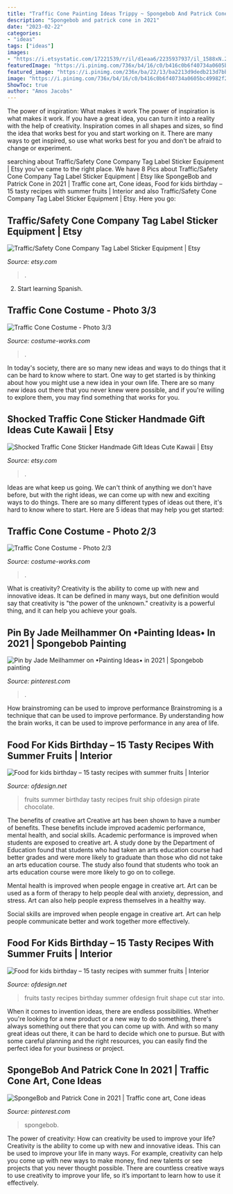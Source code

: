 ```yaml
---
title: "Traffic Cone Painting Ideas Trippy ~ Spongebob And Patrick Cone In 2021"
description: "Spongebob and patrick cone in 2021"
date: "2023-02-22"
categories:
- "ideas"
tags: ["ideas"]
images:
- "https://i.etsystatic.com/17221539/r/il/d1eaa6/2235937937/il_1588xN.2235937937_ndt1.jpg"
featuredImage: "https://i.pinimg.com/736x/b4/16/c0/b416c0b6f40734a0605bc49982f2335d.jpg"
featured_image: "https://i.pinimg.com/236x/ba/22/13/ba2213d9dedb213d7bb1278cd12d4bf9.jpg?nii=t"
image: "https://i.pinimg.com/736x/b4/16/c0/b416c0b6f40734a0605bc49982f2335d.jpg"
ShowToc: true
author: "Amos Jacobs"
---
```



The power of inspiration: What makes it work
The power of inspiration is what makes it work. If you have a great idea, you can turn it into a reality with the help of creativity. Inspiration comes in all shapes and sizes, so find the idea that works best for you and start working on it. There are many ways to get inspired, so use what works best for you and don't be afraid to change or experiment.

	

		
searching about Traffic/Safety Cone Company Tag Label Sticker Equipment | Etsy you've came to the right place. We have 8 Pics about Traffic/Safety Cone Company Tag Label Sticker Equipment | Etsy like SpongeBob and Patrick Cone in 2021 | Traffic cone art, Cone ideas, Food for kids birthday – 15 tasty recipes with summer fruits | Interior and also Traffic/Safety Cone Company Tag Label Sticker Equipment | Etsy. Here you go:
		
    
## Traffic/Safety Cone Company Tag Label Sticker Equipment | Etsy

<img loading=lazy src="https://i.etsystatic.com/17221539/r/il/d1eaa6/2235937937/il_1588xN.2235937937_ndt1.jpg" onerror="this.onerror=null;this.src='https://tse4.mm.bing.net/th?id=OIP.qqS-aWEW69u7dWkigkk1UwHaJ3&amp;pid=15.1';" alt="Traffic/Safety Cone Company Tag Label Sticker Equipment | Etsy">

_Source: etsy.com_

>. 

	

2) Start learning Spanish.

    
## Traffic Cone Costume - Photo 3/3

<img loading=lazy src="https://photos.costume-works.com/full/traffic_cone2.jpg" onerror="this.onerror=null;this.src='https://tse3.mm.bing.net/th?id=OIP.vfpqkLS2yruDJoPazEHvPgHaJ3&amp;pid=15.1';" alt="Traffic Cone Costume - Photo 3/3">

_Source: costume-works.com_

>. 

	

In today's society, there are so many new ideas and ways to do things that it can be hard to know where to start. One way to get started is by thinking about how you might use a new idea in your own life. There are so many new ideas out there that you never knew were possible, and if you're willing to explore them, you may find something that works for you.

    
## Shocked Traffic Cone Sticker Handmade Gift Ideas Cute Kawaii | Etsy

<img loading=lazy src="https://i.etsystatic.com/9920993/r/il/142107/867139202/il_fullxfull.867139202_lzqu.jpg" onerror="this.onerror=null;this.src='https://tse1.mm.bing.net/th?id=OIP.KpA430FaIt5BEP7qdO-JQAHaFz&amp;pid=15.1';" alt="Shocked Traffic Cone Sticker Handmade Gift Ideas Cute Kawaii | Etsy">

_Source: etsy.com_

>. 

	

Ideas are what keep us going. We can't think of anything we don't have before, but with the right ideas, we can come up with new and exciting ways to do things. There are so many different types of ideas out there, it's hard to know where to start. Here are 5 ideas that may help you get started: 

    
## Traffic Cone Costume - Photo 2/3

<img loading=lazy src="https://photos.costume-works.com/full/traffic_cone1.jpg" onerror="this.onerror=null;this.src='https://tse4.mm.bing.net/th?id=OIP.RAf8RpkR07JxSYkTdquNxgHaIG&amp;pid=15.1';" alt="Traffic Cone Costume - Photo 2/3">

_Source: costume-works.com_

>. 

	

What is creativity?
Creativity is the ability to come up with new and innovative ideas. It can be defined in many ways, but one definition would say that creativity is "the power of the unknown." creativity is a powerful thing, and it can help you achieve your goals.

    
## Pin By Jade Meilhammer On •Painting Ideas• In 2021 | Spongebob Painting

<img loading=lazy src="https://i.pinimg.com/736x/b4/16/c0/b416c0b6f40734a0605bc49982f2335d.jpg" onerror="this.onerror=null;this.src='https://tse3.mm.bing.net/th?id=OIP.60NXrwIrv65lcMpGEbKRSgHaHa&amp;pid=15.1';" alt="Pin by Jade Meilhammer on •Painting Ideas• in 2021 | Spongebob painting">

_Source: pinterest.com_

>. 

	

How brainstroming can be used to improve performance
Brainstroming is a technique that can be used to improve performance. By understanding how the brain works, it can be used to improve performance in any area of life.

    
## Food For Kids Birthday – 15 Tasty Recipes With Summer Fruits | Interior

<img loading=lazy src="https://www.ofdesign.net/wp-content/uploads/images/food-for-kids-birthday-15-tasty-recipes-with-summer-fruits-7-438534507.jpg" onerror="this.onerror=null;this.src='https://tse3.mm.bing.net/th?id=OIP.yuToRRLSuFUU49WygRPoYQHaJU&amp;pid=15.1';" alt="Food for kids birthday – 15 tasty recipes with summer fruits | Interior">

_Source: ofdesign.net_

>fruits summer birthday tasty recipes fruit ship ofdesign pirate chocolate. 

	

The benefits of creative art
Creative art has been shown to have a number of benefits. These benefits include improved academic performance, mental health, and social skills.
Academic performance is improved when students are exposed to creative art. A study done by the Department of Education found that students who had taken an arts education course had better grades and were more likely to graduate than those who did not take an arts education course. The study also found that students who took an arts education course were more likely to go on to college.

Mental health is improved when people engage in creative art. Art can be used as a form of therapy to help people deal with anxiety, depression, and stress. Art can also help people express themselves in a healthy way.

Social skills are improved when people engage in creative art. Art can help people communicate better and work together more effectively.

    
## Food For Kids Birthday – 15 Tasty Recipes With Summer Fruits | Interior

<img loading=lazy src="https://www.ofdesign.net/wp-content/uploads/images/food-for-kids-birthday-15-tasty-recipes-with-summer-fruits-11-438534507.jpg" onerror="this.onerror=null;this.src='https://tse1.mm.bing.net/th?id=OIP.TE8B5cahaqfBr05ND1nUrAHaFd&amp;pid=15.1';" alt="Food for kids birthday – 15 tasty recipes with summer fruits | Interior">

_Source: ofdesign.net_

>fruits tasty recipes birthday summer ofdesign fruit shape cut star into. 

	

When it comes to invention ideas, there are endless possibilities. Whether you're looking for a new product or a new way to do something, there's always something out there that you can come up with. And with so many great ideas out there, it can be hard to decide which one to pursue. But with some careful planning and the right resources, you can easily find the perfect idea for your business or project.

    
## SpongeBob And Patrick Cone In 2021 | Traffic Cone Art, Cone Ideas

<img loading=lazy src="https://i.pinimg.com/236x/ba/22/13/ba2213d9dedb213d7bb1278cd12d4bf9.jpg?nii=t" onerror="this.onerror=null;this.src='https://tse2.mm.bing.net/th?id=OIP.GK8knqDVN3cSipvoPD7IzAAAAA&amp;pid=15.1';" alt="SpongeBob and Patrick Cone in 2021 | Traffic cone art, Cone ideas">

_Source: pinterest.com_

>spongebob. 

	

The power of creativity: How can creativity be used to improve your life?
Creativity is the ability to come up with new and innovative ideas. This can be used to improve your life in many ways. For example, creativity can help you come up with new ways to make money, find new talents or see projects that you never thought possible. There are countless creative ways to use creativity to improve your life, so it’s important to learn how to use it effectively.

